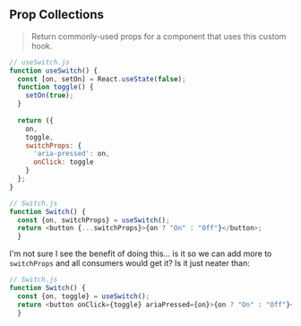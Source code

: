 ## Prop Collections

> Return commonly-used props for a component that uses this custom hook.

```javascript
// useSwitch.js
function useSwitch() {
  const [on, setOn] = React.useState(false);
  function toggle() {
    setOn(true);
  }
      
  return ({
    on,
    toggle,
    switchProps: {
      'aria-pressed': on,
      onClick: toggle
    }
  };
}
```
```javascript
// Switch.js
function Switch() {
  const {on, switchProps} = useSwitch();
  return <button {...switchProps}>{on ? "On" : "Off"}</button>;
  }
```

I'm not sure I see the benefit of doing this... is it so we can add more to `switchProps` and all consumers would get it?  Is it just neater than:

```javascript
// Switch.js
function Switch() {
  const {on, toggle} = useSwitch();
  return <button onClick={toggle} ariaPressed={on}>{on ? "On" : "Off"}</button>;
  }
```
